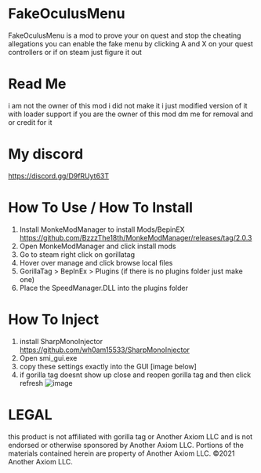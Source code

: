 # FakeOculusMenu
FakeOculusMenu is a mod to prove your on quest and stop the cheating allegations
you can enable the fake menu by clicking A and X on your quest controllers or if on steam just figure it out

# Read Me
i am not the owner of this mod i did not make it i just modified version of it with loader support if you are the owner of this mod dm me for removal and or credit for it

# My discord
https://discord.gg/D9fRUyt63T

# How To Use / How To Install
1. Install MonkeModManager to install Mods/BepinEX
https://github.com/BzzzThe18th/MonkeModManager/releases/tag/2.0.3
2. Open MonkeModManager and click install mods
3. Go to steam right click on gorillatag
4. Hover over manage and click browse local files
5. GorillaTag > BepInEx > Plugins (if there is no plugins folder just make one)
6. Place the SpeedManager.DLL into the plugins folder

# How To Inject
1. install SharpMonoInjector https://github.com/wh0am15533/SharpMonoInjector
2. Open smi_gui.exe
3. copy these settings exactly into the GUI [image below]
5. if gorilla tag doesnt show up close and reopen gorilla tag and then click refresh
![image](https://github.com/user-attachments/assets/2db3557a-99eb-464a-a23c-5e29ea2cdc40)



# LEGAL
this product is not affiliated with gorilla tag or 
Another Axiom LLC and is not endorsed or
otherwise sponsored by Another Axiom LLC.
Portions of the materials contained herein are 
property of Another Axiom LLC. ©2021 Another 
Axiom LLC.
